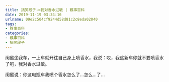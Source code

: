 ```yaml
---
title: 搞笑段子->我对香水过敏 | 糗事百科
date: 2019-11-19 03:34:16
urlname: 09e2c504cf9244d58d81c2c8eda02040
tags: 
- 糗事百科
categories:
- 糗事百科
- 搞笑段子
---
```

闺蜜坐我车，一上车就开往自己身上喷香水，我说：哎，我这新车你就不要喷香水了吧，我对香水过敏。

闺蜜说：你这电瓶车我喷个香水怎么了…怎么…了…


